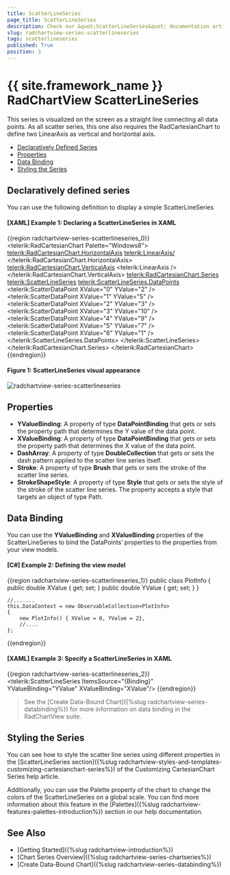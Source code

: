 ```yaml
---
title: ScatterLineSeries
page_title: ScatterLineSeries
description: Check our &quot;ScatterLineSeries&quot; documentation article for the RadChartView {{ site.framework_name }} control.
slug: radchartview-series-scatterlineseries
tags: scatterlineseries
published: True
position: 3
---
```


# {{ site.framework_name }} RadChartView ScatterLineSeries

This series is visualized on the screen as a straight line connecting all data points. As all scatter series, this one also requires the RadCartesianChart to define two LinearAxis as vertical and horizontal axis.
  
* [Declaratively Defined Series](#declaratively-defined-series)
* [Properties](#properties)
* [Data Binding](#data-binding)
* [Styling the Series](#styling-the-series)  

## Declaratively defined series

You can use the following definition to display a simple ScatterLineSeries

#### __[XAML] Example 1: Declaring a ScatterLineSeries in XAML__
{{region radchartview-series-scatterlineseries_0}}
	<telerik:RadCartesianChart Palette="Windows8">
	<telerik:RadCartesianChart.HorizontalAxis>
		<telerik:LinearAxis/>
	</telerik:RadCartesianChart.HorizontalAxis>
	<telerik:RadCartesianChart.VerticalAxis>
		<telerik:LinearAxis />
	</telerik:RadCartesianChart.VerticalAxis>
	<telerik:RadCartesianChart.Series>
		<telerik:ScatterLineSeries>
			<telerik:ScatterLineSeries.DataPoints>
				<telerik:ScatterDataPoint XValue="0" YValue="2" />
				<telerik:ScatterDataPoint XValue="1" YValue="5" />
				<telerik:ScatterDataPoint XValue="2" YValue="3" />
				<telerik:ScatterDataPoint XValue="3" YValue="10" />
				<telerik:ScatterDataPoint XValue="4" YValue="9" />
				<telerik:ScatterDataPoint XValue="5" YValue="7" />
				<telerik:ScatterDataPoint XValue="6" YValue="1" />
			</telerik:ScatterLineSeries.DataPoints>
		</telerik:ScatterLineSeries>
	</telerik:RadCartesianChart.Series>
	</telerik:RadCartesianChart>
{{endregion}}

#### __Figure 1: ScatterLineSeries visual appearance__
![radchartview-series-scatterlineseries](images/radchartview-series-scatterlineseries.png)

## Properties

* __YValueBinding__: A property of type __DataPointBinding__ that gets or sets the property path that determines the Y value of the data point.
* __XValueBinding__: A property of type __DataPointBinding__ that gets or sets the property path that determines the X value of the data point.
* __DashArray__: A property of type __DoubleCollection__ that gets or sets the dash pattern applied to the scatter line series itself.
* __Stroke__: A property of type __Brush__ that gets or sets the stroke of the scatter line series.
* __StrokeShapeStyle__: A property of type __Style__ that gets or sets the style of the stroke of the scatter line series. The property accepts a style that targets an object of type Path.

## Data Binding

You can use the __YValueBinding__ and __XValueBinding__ properties of the ScatterLineSeries to bind the DataPoints’ properties to the properties from your view models.

#### __[C#] Example 2: Defining the view model__

{{region radchartview-series-scatterlineseries_1}}
	public class PlotInfo
    {
        public double XValue { get; set; }
        public double YValue { get; set; }
    }

	//.......
	this.DataContext = new ObservableCollection<PlotInfo>
	{
		new PlotInfo() { XValue = 0, YValue = 2},
		//....
	};
{{endregion}}		

#### __[XAML] Example 3: Specify a ScatterLineSeries in XAML__
{{region radchartview-series-scatterlineseries_2}}
	<telerik:ScatterLineSeries ItemsSource="{Binding}" YValueBinding="YValue" XValueBinding="XValue"/>
{{endregion}}	

>See the [Create Data-Bound Chart]({%slug radchartview-series-databinding%}) for more information on data binding in the RadChartView suite.
	
## Styling the Series

You can see how to style the scatter line series using different properties in the [ScatterLineSeries section]({%slug radchartview-styles-and-templates-customizing-cartesianchart-series%}) of the Customizing CartesianChart Series help article.

Additionally, you can use the Palette property of the chart to change the colors of the ScatterLineSeries on a global scale. You can find more information about this feature in the [Palettes]({%slug radchartview-features-palettes-introduction%}) section in our help documentation.

## See Also
 * [Getting Started]({%slug radchartview-introduction%})
 * [Chart Series Overview]({%slug radchartview-series-chartseries%})
 * [Create Data-Bound Chart]({%slug radchartview-series-databinding%})

